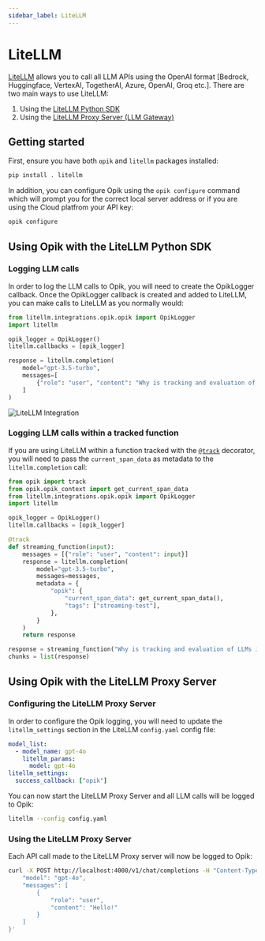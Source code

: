 ```yaml
---
sidebar_label: LiteLLM
---
```


# LiteLLM

[LiteLLM](https://github.com/BerriAI/litellm) allows you to call all LLM APIs using the OpenAI format [Bedrock, Huggingface, VertexAI, TogetherAI, Azure, OpenAI, Groq etc.]. There are two main ways to use LiteLLM:

1. Using the [LiteLLM Python SDK](https://docs.litellm.ai/docs/#litellm-python-sdk)
2. Using the [LiteLLM Proxy Server (LLM Gateway)](https://docs.litellm.ai/docs/#litellm-proxy-server-llm-gateway)

## Getting started

First, ensure you have both `opik` and `litellm` packages installed:

```bash
pip install . litellm
```

In addition, you can configure Opik using the `opik configure` command which will prompt you for the correct local server address or if you are using the Cloud platfrom your API key:

```bash
opik configure
```

## Using Opik with the LiteLLM Python SDK

### Logging LLM calls

In order to log the LLM calls to Opik, you will need to create the OpikLogger callback. Once the OpikLogger callback is created and added to LiteLLM, you can make calls to LiteLLM as you normally would:

```python
from litellm.integrations.opik.opik import OpikLogger
import litellm

opik_logger = OpikLogger()
litellm.callbacks = [opik_logger]

response = litellm.completion(
    model="gpt-3.5-turbo",
    messages=[
        {"role": "user", "content": "Why is tracking and evaluation of LLMs important?"}
    ]
)
```

![LiteLLM Integration](/img/cookbook/litellm_cookbook.png)

### Logging LLM calls within a tracked function

If you are using LiteLLM within a function tracked with the [`@track`](/tracing/log_traces#using-function-decorators) decorator, you will need to pass the `current_span_data` as metadata to the `litellm.completion` call:

```python
from opik import track
from opik.opik_context import get_current_span_data
from litellm.integrations.opik.opik import OpikLogger
import litellm

opik_logger = OpikLogger()
litellm.callbacks = [opik_logger]

@track
def streaming_function(input):
    messages = [{"role": "user", "content": input}]
    response = litellm.completion(
        model="gpt-3.5-turbo",
        messages=messages,
        metadata = {
            "opik": {
                "current_span_data": get_current_span_data(),
                "tags": ["streaming-test"],
            },
        }
    )
    return response

response = streaming_function("Why is tracking and evaluation of LLMs important?")
chunks = list(response)
```

## Using Opik with the LiteLLM Proxy Server

### Configuring the LiteLLM Proxy Server

In order to configure the Opik logging, you will need to update the `litellm_settings` section in the LiteLLM `config.yaml` config file:

```yaml
model_list:
  - model_name: gpt-4o
    litellm_params:
      model: gpt-4o
litellm_settings:
  success_callback: ["opik"]
```

You can now start the LiteLLM Proxy Server and all LLM calls will be logged to Opik:

```bash
litellm --config config.yaml
```

### Using the LiteLLM Proxy Server

Each API call made to the LiteLLM Proxy server will now be logged to Opik:

```bash
curl -X POST http://localhost:4000/v1/chat/completions -H "Content-Type: application/json" -d '{
    "model": "gpt-4o",
    "messages": [
        {
            "role": "user",
            "content": "Hello!"
        }
    ]
}'
```
